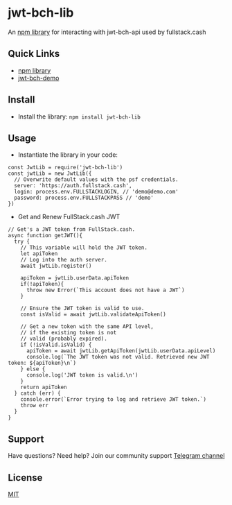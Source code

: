 # jwt-bch-lib
An [npm library](https://www.npmjs.com/package/jwt-bch-lib) for interacting with jwt-bch-api used by fullstack.cash

## Quick Links

- [npm library](https://www.npmjs.com/package/jwt-bch-lib)
- [jwt-bch-demo](https://github.com/Permissionless-Software-Foundation/jwt-bch-demo)

## Install

- Install the library: `npm install jwt-bch-lib`

## Usage

- Instantiate the library in your code:

```
const JwtLib = require('jwt-bch-lib')
const jwtLib = new JwtLib({
  // Overwrite default values with the psf credentials.
  server: 'https://auth.fullstack.cash',
  login: process.env.FULLSTACKLOGIN, // 'demo@demo.com'
  password: process.env.FULLSTACKPASS // 'demo'
})

```
- Get and Renew FullStack.cash JWT
```
// Get's a JWT token from FullStack.cash.
async function getJWT(){
  try {
    // This variable will hold the JWT token.
    let apiToken
    // Log into the auth server.
    await jwtLib.register()

    apiToken = jwtLib.userData.apiToken
    if(!apiToken){
      throw new Error(`This account does not have a JWT`)
    }

    // Ensure the JWT token is valid to use.
    const isValid = await jwtLib.validateApiToken()

    // Get a new token with the same API level,
    // if the existing token is not
    // valid (probably expired).
    if (!isValid.isValid) {
      apiToken = await jwtLib.getApiToken(jwtLib.userData.apiLevel)
      console.log(`The JWT token was not valid. Retrieved new JWT token: ${apiToken}\n`)
    } else {
      console.log('JWT token is valid.\n')
    }
    return apiToken
  } catch (err) {
    console.error(`Error trying to log and retrieve JWT token.`)
    throw err
  }
}
```

## Support

Have questions? Need help? Join our community support
[Telegram channel](https://t.me/bch_js_toolkit)

## License
[MIT](./LICENSE.md)